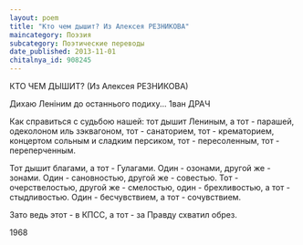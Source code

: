 ```yaml
---
layout: poem
title: "Кто чем дышит? Из Алексея РЕЗНИКОВА"
maincategory: Поэзия
subcategory: Поэтические переводы
date_published: 2013-11-01
chitalnya_id: 908245
---
```




КТО ЧЕМ ДЫШИТ?
(Из Алексея РЕЗНИКОВА)

 Дихаю Леніним до останнього подиху...
1ван ДРАЧ

Как справиться с судьбою нашей:
тот дышит Лениным,
а тот - парашей,
одеколоном
иль зэквагоном,
тот - санаторием,
тот - крематорием,
концертом сольным
и сладким персиком,
тот - пересоленным,
тот - переперченным.

Тот дышит благами,
а тот - Гулагами.
Один - озонами,
другой же - зонами.
Один - сановностью,
другой же - совестью.
Тот - очерствелостью,
другой же - смелостью,
один - брехливостью,
а тот - стыдливостью.
Один - бесчувствием,
а тот - сочувствием.

Зато ведь этот -
в КПСС,
а тот - за Правду
схватил обрез.

1968







